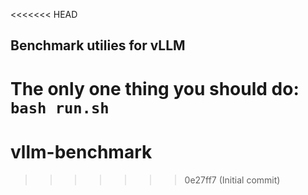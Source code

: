 <<<<<<< HEAD
## Benchmark utilies for vLLM


The only one thing you should do: `bash run.sh`
=======
# vllm-benchmark
>>>>>>> 0e27ff7 (Initial commit)
